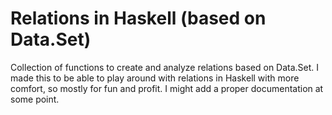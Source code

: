 # Relations in Haskell (based on Data.Set)
Collection of functions to create and analyze relations based on Data.Set. I made this to be able to play around with relations in Haskell with more comfort, so mostly for fun and profit. I might add a proper documentation at some point.
